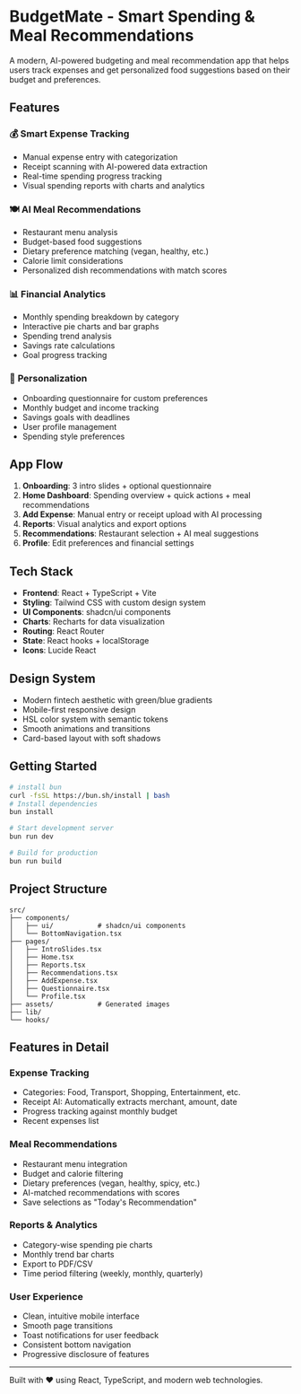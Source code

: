 # BudgetMate - Smart Spending & Meal Recommendations

A modern, AI-powered budgeting and meal recommendation app that helps users track expenses and get personalized food suggestions based on their budget and preferences.

## Features

### 💰 **Smart Expense Tracking**
- Manual expense entry with categorization
- Receipt scanning with AI-powered data extraction  
- Real-time spending progress tracking
- Visual spending reports with charts and analytics

### 🍽️ **AI Meal Recommendations**
- Restaurant menu analysis
- Budget-based food suggestions
- Dietary preference matching (vegan, healthy, etc.)
- Calorie limit considerations
- Personalized dish recommendations with match scores

### 📊 **Financial Analytics**
- Monthly spending breakdown by category
- Interactive pie charts and bar graphs
- Spending trend analysis
- Savings rate calculations
- Goal progress tracking

### 🎯 **Personalization**
- Onboarding questionnaire for custom preferences
- Monthly budget and income tracking
- Savings goals with deadlines
- User profile management
- Spending style preferences

## App Flow

1. **Onboarding**: 3 intro slides + optional questionnaire
2. **Home Dashboard**: Spending overview + quick actions + meal recommendations
3. **Add Expense**: Manual entry or receipt upload with AI processing
4. **Reports**: Visual analytics and export options
5. **Recommendations**: Restaurant selection + AI meal suggestions
6. **Profile**: Edit preferences and financial settings

## Tech Stack

- **Frontend**: React + TypeScript + Vite
- **Styling**: Tailwind CSS with custom design system
- **UI Components**: shadcn/ui components
- **Charts**: Recharts for data visualization
- **Routing**: React Router
- **State**: React hooks + localStorage
- **Icons**: Lucide React

## Design System

- Modern fintech aesthetic with green/blue gradients
- Mobile-first responsive design
- HSL color system with semantic tokens
- Smooth animations and transitions
- Card-based layout with soft shadows

## Getting Started

```bash
# install bun
curl -fsSL https://bun.sh/install | bash
# Install dependencies
bun install

# Start development server
bun run dev

# Build for production
bun run build
```

## Project Structure

```
src/
├── components/
│   ├── ui/           # shadcn/ui components
│   └── BottomNavigation.tsx
├── pages/
│   ├── IntroSlides.tsx
│   ├── Home.tsx
│   ├── Reports.tsx
│   ├── Recommendations.tsx
│   ├── AddExpense.tsx
│   ├── Questionnaire.tsx
│   └── Profile.tsx
├── assets/           # Generated images
├── lib/
└── hooks/
```

## Features in Detail

### Expense Tracking
- Categories: Food, Transport, Shopping, Entertainment, etc.
- Receipt AI: Automatically extracts merchant, amount, date
- Progress tracking against monthly budget
- Recent expenses list

### Meal Recommendations
- Restaurant menu integration
- Budget and calorie filtering
- Dietary preferences (vegan, healthy, spicy, etc.)
- AI-matched recommendations with scores
- Save selections as "Today's Recommendation"

### Reports & Analytics
- Category-wise spending pie charts
- Monthly trend bar charts
- Export to PDF/CSV
- Time period filtering (weekly, monthly, quarterly)

### User Experience
- Clean, intuitive mobile interface
- Smooth page transitions
- Toast notifications for user feedback
- Consistent bottom navigation
- Progressive disclosure of features

---

Built with ❤️ using React, TypeScript, and modern web technologies.